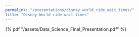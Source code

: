 ```yaml
---
permalink: "/presentations/disney_world_ride_wait_times/"
title: "Disney World ride wait times"
---
```


{% pdf "/assets/Data_Science_Final_Presentation.pdf" %}